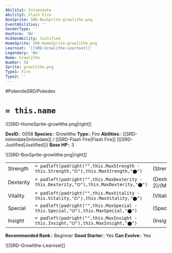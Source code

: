 ```yaml
---
Ability1: Intimidate
Ability2: Flash Fire
BoxSprite: SRD-BoxSprite-growlithe.png
EventAbilities: ''
GenderType: ''
HasForm: 'No'
HiddenAbility: Justified
HomeSprite: SRD-HomeSprite-growlithe.png
Learnset: '[[SRD-Growlithe-Learnset]]'
Legendary: 'No'
Name: Growlithe
Number: 58
Sprite: growlithe.png
Type1: Fire
Type2: ''
---
```


#PokeroleSRD/Pokedex

# `= this.name`

![[SRD-HomeSprite-growlithe.png|right]]

**DexID**:: 0058
**Species**:: Growlithe
**Type**:: Fire
**Abilities**:: [[SRD-Intimidate|Intimidate]] / [[SRD-Flash Fire|Flash Fire]] ([[SRD-Justified|Justified]])
**Base HP**:: 3

![[SRD-BoxSprite-growlithe.png|right]]

|           |                                                                                        |                                          |
| --------- | -------------------------------------------------------------------------------------- | ---------------------------------------- |
| Strength  | `= padleft(padright("",this.MaxStrength - this.Strength,"⭘"),this.MaxStrength,"⬤")`    | (Strength::2)/(MaxStrength::5)   |
| Dexterity | `= padleft(padright("",this.MaxDexterity - this.Dexterity,"⭘"),this.MaxDexterity,"⬤")` | (Dexterity:: 2)/(MaxDexterity::5) |
| Vitality  | `= padleft(padright("",this.MaxVitality - this.Vitality,"⭘"),this.MaxVitality,"⬤")`    | (Vitality::2)/(MaxVitality::4)   |
| Special   | `= padleft(padright("",this.MaxSpecial - this.Special,"⭘"),this.MaxSpecial,"⬤")`       | (Special::2)/(MaxSpecial::5)     |
| Insight   | `= padleft(padright("",this.MaxInsight - this.Insight,"⭘"),this.MaxInsight,"⬤")`       | (Insight::2)/(MaxInsight::4)     |

**Recommended Rank**:: Beginner
**Good Starter**:: Yes
**Can Evolve**:: Yes

![[SRD-Growlithe-Learnset]]